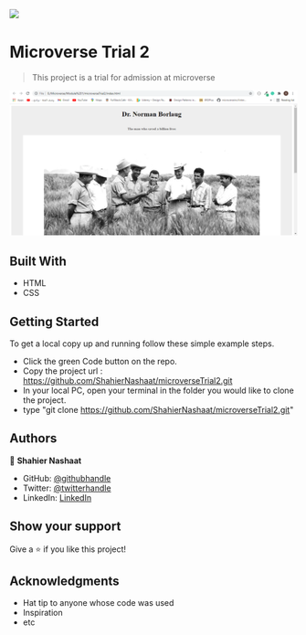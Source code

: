 ![](https://img.shields.io/badge/Microverse-blueviolet)

# Microverse Trial 2

> This project is a trial for admission at microverse 

![screenshot](./app_screenshot.png)

## Built With

- HTML
- CSS


## Getting Started

To get a local copy up and running follow these simple example steps.

- Click the green Code button on the repo.
- Copy the project url : https://github.com/ShahierNashaat/microverseTrial2.git
- In your local PC, open your terminal in the folder you would like to clone the project.
- type "git clone https://github.com/ShahierNashaat/microverseTrial2.git"



## Authors

👤 **Shahier Nashaat**

- GitHub: [@githubhandle](https://github.com/ShahierNashaat)
- Twitter: [@twitterhandle](https://twitter.com/ShahierN)
- LinkedIn: [LinkedIn](https://www.linkedin.com/in/shahier-nashaat-73519313a/)

## Show your support

Give a ⭐️ if you like this project!

## Acknowledgments

- Hat tip to anyone whose code was used
- Inspiration
- etc
